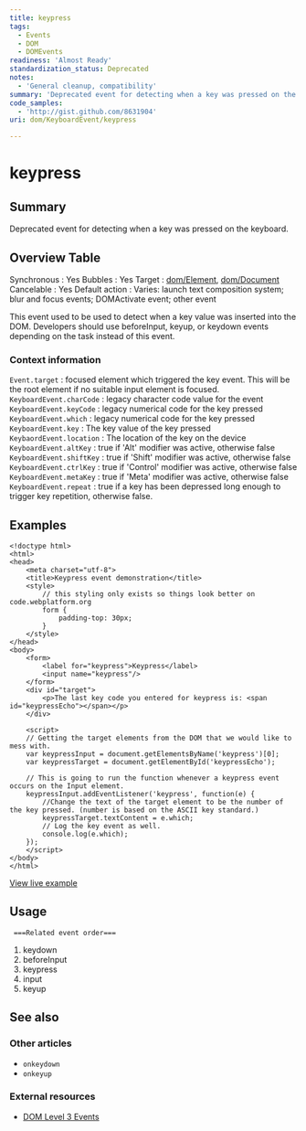 ```yaml
---
title: keypress
tags:
  - Events
  - DOM
  - DOMEvents
readiness: 'Almost Ready'
standardization_status: Deprecated
notes:
  - 'General cleanup, compatibility'
summary: 'Deprecated event for detecting when a key was pressed on the keyboard.'
code_samples:
  - 'http://gist.github.com/8631904'
uri: dom/KeyboardEvent/keypress

---
```

# keypress

## Summary

Deprecated event for detecting when a key was pressed on the keyboard.

## Overview Table

Synchronous
:   Yes
Bubbles
:   Yes
Target
:   [dom/Element](/dom/Element), [dom/Document](/dom/Document)
Cancelable
:   Yes
Default action
:   Varies: launch text composition system; blur and focus events; DOMActivate event; other event

This event used to be used to detect when a key value was inserted into the DOM. Developers should use beforeInput, keyup, or keydown events depending on the task instead of this event.

### Context information

`Event.target`
:   focused element which triggered the key event. This will be the root element if no suitable input element is focused.
`KeyboardEvent.charCode`
:   legacy character code value for the event
`KeyboardEvent.keyCode`
:   legacy numerical code for the key pressed
`KeyboardEvent.which`
:   legacy numerical code for the key pressed
`KeyboardEvent.key`
:   The key value of the key pressed
 `KeybaordEvent.location`
:   The location of the key on the device
 `KeyboardEvent.altKey`
:   true if 'Alt' modifier was active, otherwise false
 `KeyboardEvent.shiftKey`
:   true if 'Shift' modifier was active, otherwise false
 `KeyboardEvent.ctrlKey`
:   true if 'Control' modifier was active, otherwise false
 `KeyboardEvent.metaKey`
:   true if 'Meta' modifier was active, otherwise false
 `KeyboardEvent.repeat`
:   true if a key has been depressed long enough to trigger key repetition, otherwise false.

## Examples

``` {.js}
<!doctype html>
<html>
<head>
    <meta charset="utf-8">
    <title>Keypress event demonstration</title>
    <style>
        // this styling only exists so things look better on code.webplatform.org
        form {
            padding-top: 30px;
        }
    </style>
</head>
<body>
    <form>
        <label for="keypress">Keypress</label>
        <input name="keypress"/>
    </form>
    <div id="target">
        <p>The last key code you entered for keypress is: <span id="keypressEcho"></span></p>
    </div>

    <script>
    // Getting the target elements from the DOM that we would like to mess with.
    var keypressInput = document.getElementsByName('keypress')[0];
    var keypressTarget = document.getElementById('keypressEcho');

    // This is going to run the function whenever a keypress event occurs on the Input element.
    keypressInput.addEventListener('keypress', function(e) {
        //Change the text of the target element to be the number of the key pressed. (number is based on the ASCII key standard.)
        keypressTarget.textContent = e.which;
        // Log the key event as well.
        console.log(e.which);
    });
    </script>
</body>
</html>
```

[View live example](http://code.webplatform.org/gist/8631904)

## Usage

     ===Related event order===

1.  keydown
2.  beforeInput
3.  keypress
4.  input
5.  keyup

## See also

### Other articles

-   `onkeydown`
-   `onkeyup`

### External resources

-   [DOM Level 3 Events](http://www.w3.org/TR/DOM-Level-3-Events/#event-type-keypress)

